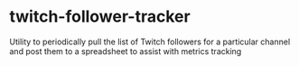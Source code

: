 # twitch-follower-tracker
Utility to periodically pull the list of Twitch followers for a particular channel and post them to a spreadsheet to assist with metrics tracking
